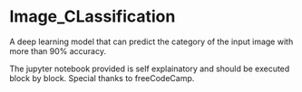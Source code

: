 # Image_CLassification
A deep learning model that can predict the category of the input image with more than 90% accuracy.

The jupyter notebook provided is self explainatory and should be executed block by block. Special thanks to freeCodeCamp.
